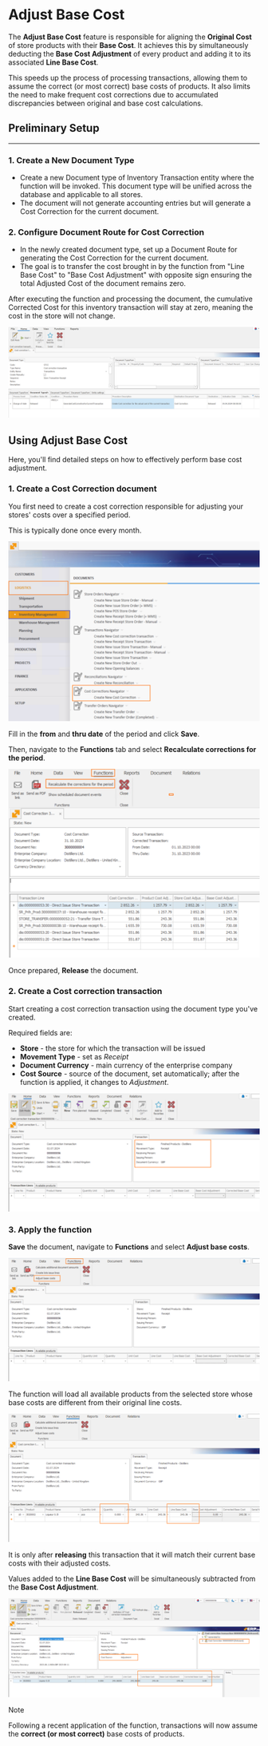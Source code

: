 # Adjust Base Cost

The **Adjust Base Cost** feature is responsible for aligning the **Original Cost** of store products with their **Base Cost**. It achieves this by simultaneously deducting the **Base Cost Adjustment** of every product and adding it to its associated **Line Base Cost**.

This speeds up the process of processing transactions, allowing them to assume the correct (or most correct) base costs of products. It also limits the need to make frequent cost corrections due to accumulated discrepancies between original and base cost calculations.

## Preliminary Setup
---
### 1. **Create a New Document Type**

- Create a new Document type of Inventory Transaction entity where the function will be invoked. This document type will be unified across the database and applicable to all stores.
- The document will not generate accounting entries but will generate a Cost Correction for the current document.

### 2. **Configure Document Route for Cost Correction**

- In the newly created document type, set up a Document Route for generating the Cost Correction for the current document.
- The goal is to transfer the cost brought in by the function from "Line Base Cost" to "Base Cost Adjustment" with opposite sign ensuring the total Adjusted Cost of the document remains zero.

After executing the function and processing the document, the cumulative Corrected Cost for this inventory transaction will stay at zero, meaning the cost in the store will not change.

![image-20240702175949791](../pictures/adjust-base-cost/image-20240702175949791.png)

## Using Adjust Base Cost

Here, you'll find detailed steps on how to effectively perform base cost adjustment.

### 1. Create a Cost Correction document

You first need to create a cost correction responsible for adjusting your stores' costs over a specified period.

This is typically done once every month.

![image-20240702180030136](../pictures/adjust-base-cost/image-20240702180030136.png)

Fill in the **from** and **thru date** of the period and click **Save**.

Then, navigate to the **Functions** tab and select **Recalculate corrections for the period**.

![image-20240702180046094](../pictures/adjust-base-cost/image-20240702180046094.png)

Once prepared, **Release** the document.

### 2. Create a Cost correction transaction

Start creating a cost correction transaction using the document type you've created.

Required fields are:

- **Store** - the store for which the transaction will be issued
- **Movement Type** - set as *Receipt*
- **Document Currency** - main currency of the enterprise company
- **Cost Source** - source of the document, set automatically; after the function is applied, it changes to *Adjustment*.

![image-20240702180105136](../pictures/adjust-base-cost/image-20240702180105136.png)

### 3. Apply the function

**Save** the document, navigate to **Functions** and select **Adjust base costs**.

![image-20240702180119642](../pictures/adjust-base-cost/image-20240702180119642.png)

The function will load all available products from the selected store whose base costs are different from their original line costs.

![image-20240702180138001](../pictures/adjust-base-cost/image-20240702180138001.png)

It is only after **releasing** this transaction that it will match their current base costs with their adjusted costs.

Values added to the **Line Base Cost** will be simultaneously subtracted from the **Base Cost Adjustment**.

![image-20240702180154136](../pictures/adjust-base-cost/image-20240702180154136.png)

> [!NOTE]
> Following a recent application of the function, transactions will now assume the **correct (or most correct)** base costs of products.
